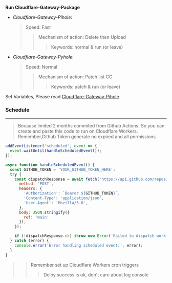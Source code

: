**Run Cloudflare-Gateway-Package**

 - *Cloudflare-Gateway-Pihole*:
   > Speed: Fast
   >> Mechanism of action: Delete then Upload
   >>> Keywords: normal & run (or leave)

 - *Cloudflare-Gateway-Pyhole*:
   > Speed: Normal
   >> Mechanism of action: Patch list CG
   >>> Keywords: patch & run (or leave)

Set Variables, Please read [Cloudflare-Gateway-Pihole](https://github.com/luxysiv/Cloudflare-Gateway-Pihole#README.md)

### Schedule 
---
> Because limited 2 months commited from Github Actions. So you can create and paste this code to run on Cloudflare Workers. Remember,Github Token generate no expired and all permissions
```javascript
addEventListener('scheduled', event => {
  event.waitUntil(handleScheduledEvent());
});

async function handleScheduledEvent() {
  const GITHUB_TOKEN = 'YOUR_GITHUB_TOKEN_HERE';
  try {
    const dispatchResponse = await fetch('https://api.github.com/repos/YOUR_USER_NAME/YOUR_REPO_NAME/actions/workflows/main.yml/dispatches', {
      method: 'POST',
      headers: {
        'Authorization': `Bearer ${GITHUB_TOKEN}`,
        'Content-Type': 'application/json',
        'User-Agent': 'Mozilla/5.0',
      },
      body: JSON.stringify({
        ref: 'main'
      }),
    });

    if (!dispatchResponse.ok) throw new Error('Failed to dispatch workflow');
  } catch (error) {
    console.error('Error handling scheduled event:', error);
  }
}
```
>> Remember set up Cloudflare Workers cron triggers
>>> Deloy success is ok, don't care about log console 
